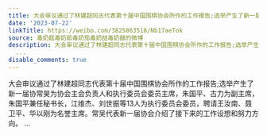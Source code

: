 ```yaml
---
title: 大会审议通过了林建超同志代表第十届中国围棋协会所作的工作报告;选举产生了新一届协常昊为协会主会负责人和执行委员会委员主席，朱国平、古力为副主席，朱国平...
date: '2023-07-22'
linkTitle: https://weibo.com/3825863518/Nb17aeTok
source: 毒奶菇毒奶茹毒奶茄毒奶喆毒奶囍的微博
description: 大会审议通过了林建超同志代表第十届中国围棋协会所作的工作报告;选举产生了新一届协常昊为协会主会负责人和执行委员会委员主席，朱国平、古力为副主席，朱国平兼任秘书长，江维杰、刘世振等13人为执行委员会委员，聘请王汝南、聂卫平、华以刚为名誉主席。常吴代表新一届协会介绍了接下来的工作设想和努力方向。
  ...
disable_comments: true
---
```

大会审议通过了林建超同志代表第十届中国围棋协会所作的工作报告;选举产生了新一届协常昊为协会主会负责人和执行委员会委员主席，朱国平、古力为副主席，朱国平兼任秘书长，江维杰、刘世振等13人为执行委员会委员，聘请王汝南、聂卫平、华以刚为名誉主席。常吴代表新一届协会介绍了接下来的工作设想和努力方向。 ...